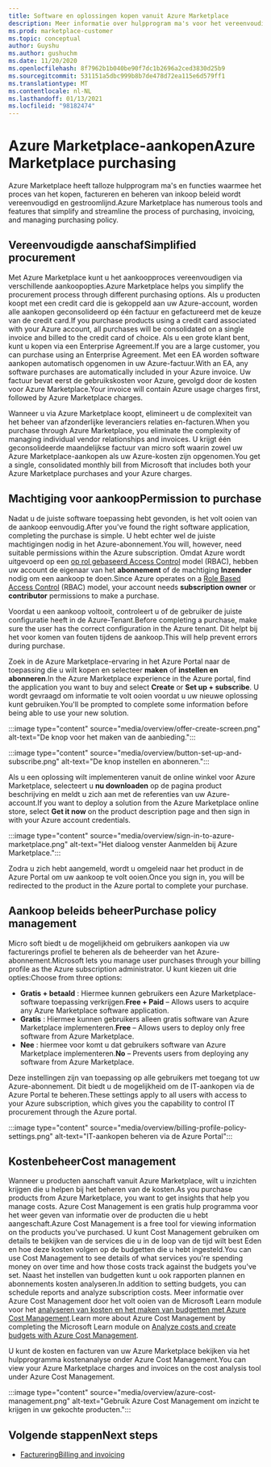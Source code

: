 ```yaml
---
title: Software en oplossingen kopen vanuit Azure Marketplace
description: Meer informatie over hulpprogram ma's voor het vereenvoudigen en stroom lijnen van software-aankopen en-beheer in azure Marketplace.
ms.prod: marketplace-customer
ms.topic: conceptual
author: Guyshu
ms.author: gushuchm
ms.date: 11/20/2020
ms.openlocfilehash: 8f7962b1b040be90f7dc1b2696a2ced3830d25b9
ms.sourcegitcommit: 531151a5dbc999b8b7de478d72ea115e6d579ff1
ms.translationtype: MT
ms.contentlocale: nl-NL
ms.lasthandoff: 01/13/2021
ms.locfileid: "98182474"
---
```

# <a name="azure-marketplace-purchasing"></a><span data-ttu-id="06134-103">Azure Marketplace-aankopen</span><span class="sxs-lookup"><span data-stu-id="06134-103">Azure Marketplace purchasing</span></span>

<span data-ttu-id="06134-104">Azure Marketplace heeft talloze hulpprogram ma's en functies waarmee het proces van het kopen, factureren en beheren van inkoop beleid wordt vereenvoudigd en gestroomlijnd.</span><span class="sxs-lookup"><span data-stu-id="06134-104">Azure Marketplace has numerous tools and features that simplify and streamline the process of purchasing, invoicing, and managing purchasing policy.</span></span>

## <a name="simplified-procurement"></a><span data-ttu-id="06134-105">Vereenvoudigde aanschaf</span><span class="sxs-lookup"><span data-stu-id="06134-105">Simplified procurement</span></span>

<span data-ttu-id="06134-106">Met Azure Marketplace kunt u het aankoopproces vereenvoudigen via verschillende aankoopopties.</span><span class="sxs-lookup"><span data-stu-id="06134-106">Azure Marketplace helps you simplify the procurement process through different purchasing options.</span></span> <span data-ttu-id="06134-107">Als u producten koopt met een credit card die is gekoppeld aan uw Azure-account, worden alle aankopen geconsolideerd op één factuur en gefactureerd met de keuze van de credit card.</span><span class="sxs-lookup"><span data-stu-id="06134-107">If you purchase products using a credit card associated with your Azure account, all purchases will be consolidated on a single invoice and billed to the credit card of choice.</span></span> <span data-ttu-id="06134-108">Als u een grote klant bent, kunt u kopen via een Enterprise Agreement.</span><span class="sxs-lookup"><span data-stu-id="06134-108">If you are a large customer, you can purchase using an Enterprise Agreement.</span></span> <span data-ttu-id="06134-109">Met een EA worden software aankopen automatisch opgenomen in uw Azure-factuur.</span><span class="sxs-lookup"><span data-stu-id="06134-109">With an EA, any software purchases are automatically included in your Azure invoice.</span></span> <span data-ttu-id="06134-110">Uw factuur bevat eerst de gebruikskosten voor Azure, gevolgd door de kosten voor Azure Marketplace.</span><span class="sxs-lookup"><span data-stu-id="06134-110">Your invoice will contain Azure usage charges first, followed by Azure Marketplace charges.</span></span>

<span data-ttu-id="06134-111">Wanneer u via Azure Marketplace koopt, elimineert u de complexiteit van het beheer van afzonderlijke leveranciers relaties en-facturen.</span><span class="sxs-lookup"><span data-stu-id="06134-111">When you purchase through Azure Marketplace, you eliminate the complexity of managing individual vendor relationships and invoices.</span></span> <span data-ttu-id="06134-112">U krijgt één geconsolideerde maandelijkse factuur van micro soft waarin zowel uw Azure Marketplace-aankopen als uw Azure-kosten zijn opgenomen.</span><span class="sxs-lookup"><span data-stu-id="06134-112">You get a single, consolidated monthly bill from Microsoft that includes both your Azure Marketplace purchases and your Azure charges.</span></span>

## <a name="permission-to-purchase"></a><span data-ttu-id="06134-113">Machtiging voor aankoop</span><span class="sxs-lookup"><span data-stu-id="06134-113">Permission to purchase</span></span>

<span data-ttu-id="06134-114">Nadat u de juiste software toepassing hebt gevonden, is het volt ooien van de aankoop eenvoudig.</span><span class="sxs-lookup"><span data-stu-id="06134-114">After you've found the right software application, completing the purchase is simple.</span></span> <span data-ttu-id="06134-115">U hebt echter wel de juiste machtigingen nodig in het Azure-abonnement.</span><span class="sxs-lookup"><span data-stu-id="06134-115">You will, however, need suitable permissions within the Azure subscription.</span></span> <span data-ttu-id="06134-116">Omdat Azure wordt uitgevoerd op een [op rol gebaseerd Access Control](/azure/role-based-access-control/overview) model (RBAC), hebben uw account de eigenaar van het **abonnement** of de machtiging **Inzender** nodig om een aankoop te doen.</span><span class="sxs-lookup"><span data-stu-id="06134-116">Since Azure operates on a [Role Based Access Control](/azure/role-based-access-control/overview) (RBAC) model, your account needs **subscription owner** or **contributor** permissions to make a purchase.</span></span>

<span data-ttu-id="06134-117">Voordat u een aankoop voltooit, controleert u of de gebruiker de juiste configuratie heeft in de Azure-Tenant.</span><span class="sxs-lookup"><span data-stu-id="06134-117">Before completing a purchase, make sure the user has the correct configuration in the Azure tenant.</span></span> <span data-ttu-id="06134-118">Dit helpt bij het voor komen van fouten tijdens de aankoop.</span><span class="sxs-lookup"><span data-stu-id="06134-118">This will help prevent errors during purchase.</span></span>

<span data-ttu-id="06134-119">Zoek in de Azure Marketplace-ervaring in het Azure Portal naar de toepassing die u wilt kopen en selecteer **maken** of **instellen en abonneren**.</span><span class="sxs-lookup"><span data-stu-id="06134-119">In the Azure Marketplace experience in the Azure portal, find the application you want to buy and select **Create** or **Set up + subscribe**.</span></span> <span data-ttu-id="06134-120">U wordt gevraagd om informatie te volt ooien voordat u uw nieuwe oplossing kunt gebruiken.</span><span class="sxs-lookup"><span data-stu-id="06134-120">You'll be prompted to complete some information before being able to use your new solution.</span></span>

:::image type="content" source="media/overview/offer-create-screen.png" alt-text="De knop voor het maken van de aanbieding.":::

:::image type="content" source="media/overview/button-set-up-and-subscribe.png" alt-text="De knop instellen en abonneren.":::

<span data-ttu-id="06134-123">Als u een oplossing wilt implementeren vanuit de online winkel voor Azure Marketplace, selecteert u **nu downloaden** op de pagina product beschrijving en meldt u zich aan met de referenties van uw Azure-account.</span><span class="sxs-lookup"><span data-stu-id="06134-123">If you want to deploy a solution from the Azure Marketplace online store, select **Get it now** on the product description page and then sign in with your Azure account credentials.</span></span>

:::image type="content" source="media/overview/sign-in-to-azure-marketplace.png" alt-text="Het dialoog venster Aanmelden bij Azure Marketplace.":::

<span data-ttu-id="06134-125">Zodra u zich hebt aangemeld, wordt u omgeleid naar het product in de Azure Portal om uw aankoop te volt ooien.</span><span class="sxs-lookup"><span data-stu-id="06134-125">Once you sign in, you will be redirected to the product in the Azure portal to complete your purchase.</span></span>

## <a name="purchase-policy-management"></a><span data-ttu-id="06134-126">Aankoop beleids beheer</span><span class="sxs-lookup"><span data-stu-id="06134-126">Purchase policy management</span></span>

<span data-ttu-id="06134-127">Micro soft biedt u de mogelijkheid om gebruikers aankopen via uw facturerings profiel te beheren als de beheerder van het Azure-abonnement.</span><span class="sxs-lookup"><span data-stu-id="06134-127">Microsoft lets you manage user purchases through your billing profile as the Azure subscription administrator.</span></span> <span data-ttu-id="06134-128">U kunt kiezen uit drie opties:</span><span class="sxs-lookup"><span data-stu-id="06134-128">Choose from three options:</span></span>

- <span data-ttu-id="06134-129">**Gratis + betaald** : Hiermee kunnen gebruikers een Azure Marketplace-software toepassing verkrijgen.</span><span class="sxs-lookup"><span data-stu-id="06134-129">**Free + Paid** – Allows users to acquire any Azure Marketplace software application.</span></span>
- <span data-ttu-id="06134-130">**Gratis** : Hiermee kunnen gebruikers alleen gratis software van Azure Marketplace implementeren.</span><span class="sxs-lookup"><span data-stu-id="06134-130">**Free** – Allows users to deploy only free software from Azure Marketplace.</span></span>
- <span data-ttu-id="06134-131">**Nee** : hiermee voor komt u dat gebruikers software van Azure Marketplace implementeren.</span><span class="sxs-lookup"><span data-stu-id="06134-131">**No** – Prevents users from deploying any software from Azure Marketplace.</span></span>

<span data-ttu-id="06134-132">Deze instellingen zijn van toepassing op alle gebruikers met toegang tot uw Azure-abonnement. Dit biedt u de mogelijkheid om de IT-aankopen via de Azure Portal te beheren.</span><span class="sxs-lookup"><span data-stu-id="06134-132">These settings apply to all users with access to your Azure subscription, which gives you the capability to control IT procurement through the Azure portal.</span></span>

:::image type="content" source="media/overview/billing-profile-policy-settings.png" alt-text="IT-aankopen beheren via de Azure Portal":::

## <a name="cost-management"></a><span data-ttu-id="06134-134">Kostenbeheer</span><span class="sxs-lookup"><span data-stu-id="06134-134">Cost management</span></span>

<span data-ttu-id="06134-135">Wanneer u producten aanschaft vanuit Azure Marketplace, wilt u inzichten krijgen die u helpen bij het beheren van de kosten.</span><span class="sxs-lookup"><span data-stu-id="06134-135">As you purchase products from Azure Marketplace, you want to get insights that help you manage costs.</span></span> <span data-ttu-id="06134-136">Azure Cost Management is een gratis hulp programma voor het weer geven van informatie over de producten die u hebt aangeschaft.</span><span class="sxs-lookup"><span data-stu-id="06134-136">Azure Cost Management is a free tool for viewing information on the products you've purchased.</span></span> <span data-ttu-id="06134-137">U kunt Cost Management gebruiken om details te bekijken van de services die u in de loop van de tijd wilt best Eden en hoe deze kosten volgen op de budgetten die u hebt ingesteld.</span><span class="sxs-lookup"><span data-stu-id="06134-137">You can use Cost Management to see details of what services you're spending money on over time and how those costs track against the budgets you've set.</span></span> <span data-ttu-id="06134-138">Naast het instellen van budgetten kunt u ook rapporten plannen en abonnements kosten analyseren.</span><span class="sxs-lookup"><span data-stu-id="06134-138">In addition to setting budgets, you can schedule reports and analyze subscription costs.</span></span> <span data-ttu-id="06134-139">Meer informatie over Azure Cost Management door het volt ooien van de Microsoft Learn module voor het [analyseren van kosten en het maken van budgetten met Azure Cost Management](/learn/modules/analyze-costs-create-budgets-azure-cost-management/).</span><span class="sxs-lookup"><span data-stu-id="06134-139">Learn more about Azure Cost Management by completing the Microsoft Learn module on [Analyze costs and create budgets with Azure Cost Management](/learn/modules/analyze-costs-create-budgets-azure-cost-management/).</span></span>

<span data-ttu-id="06134-140">U kunt de kosten en facturen van uw Azure Marketplace bekijken via het hulpprogramma kostenanalyse onder Azure Cost Management.</span><span class="sxs-lookup"><span data-stu-id="06134-140">You can view your Azure Marketplace charges and invoices on the cost analysis tool under Azure Cost Management.</span></span>

:::image type="content" source="media/overview/azure-cost-management.png" alt-text="Gebruik Azure Cost Management om inzicht te krijgen in uw gekochte producten.":::

## <a name="next-steps"></a><span data-ttu-id="06134-142">Volgende stappen</span><span class="sxs-lookup"><span data-stu-id="06134-142">Next steps</span></span>

- [<span data-ttu-id="06134-143">Facturering</span><span class="sxs-lookup"><span data-stu-id="06134-143">Billing and invoicing</span></span>](billing-invoicing.md)